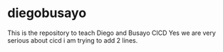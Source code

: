 # diegobusayo
This is the repository to teach Diego and Busayo CICD
Yes we are very serious about cicd
i am trying to add 2 lines.
